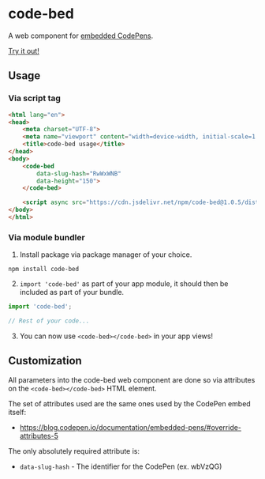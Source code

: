 # code-bed
A web component for [embedded CodePens](https://blog.codepen.io/documentation/embedded-pens/).

[Try it out!](https://codepen.io/rcasto/full/ExVoXKW)

## Usage

### Via script tag
```html
<html lang="en">
<head>
    <meta charset="UTF-8">
    <meta name="viewport" content="width=device-width, initial-scale=1.0">
    <title>code-bed usage</title>
</head>
<body>
    <code-bed
        data-slug-hash="RwWxWNB"
        data-height="150">
    </code-bed>

    <script async src="https://cdn.jsdelivr.net/npm/code-bed@1.0.5/dist/codebed.min.js"></script>
</body>
</html>
```

### Via module bundler
1. Install package via package manager of your choice.
```
npm install code-bed
```

2. `import 'code-bed'` as part of your app module, it should then be included as part of your bundle.
```javascript
import 'code-bed';

// Rest of your code...
```

3. You can now use `<code-bed></code-bed>` in your app views!

## Customization
All parameters into the code-bed web component are done so via attributes on the `<code-bed></code-bed>` HTML element.

The set of attributes used are the same ones used by the CodePen embed itself:
- https://blog.codepen.io/documentation/embedded-pens/#override-attributes-5

The only absolutely required attribute is:
- `data-slug-hash` - The identifier for the CodePen (ex. wbVzQG)